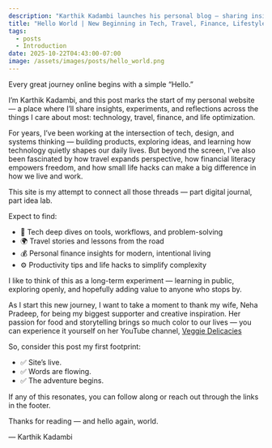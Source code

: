 ```yaml
---
description: "Karthik Kadambi launches his personal blog — sharing insights on technology, travel, finance, and practical life hacks. A space for curious minds to explore ideas that connect creativity and clarity."
title: "Hello World | New Beginning in Tech, Travel, Finance, Lifestyle"
tags:
  - posts
  - Introduction
date: 2025-10-22T04:43:00-07:00
image: /assets/images/posts/hello_world.png
---
```

Every great journey online begins with a simple “Hello.”

I’m Karthik Kadambi, and this post marks the start of my personal website — a place where I’ll share insights, experiments, and reflections across the things I care about most: technology, travel, finance, and life optimization.

For years, I’ve been working at the intersection of tech, design, and systems thinking — building products, exploring ideas, and learning how technology quietly shapes our daily lives. But beyond the screen, I’ve also been fascinated by how travel expands perspective, how financial literacy empowers freedom, and how small life hacks can make a big difference in how we live and work.

This site is my attempt to connect all those threads — part digital journal, part idea lab.

Expect to find:

- 🧠 Tech deep dives on tools, workflows, and problem-solving
- 🌍 Travel stories and lessons from the road
- 💰 Personal finance insights for modern, intentional living
- ⚙️ Productivity tips and life hacks to simplify complexity

I like to think of this as a long-term experiment — learning in public, exploring openly, and hopefully adding value to anyone who stops by.

As I start this new journey, I want to take a moment to thank my wife, Neha Pradeep, for being my biggest supporter and creative inspiration. Her passion for food and storytelling brings so much color to our lives — you can experience it yourself on her YouTube channel, <a href="https://www.youtube.com/@Veggiedelicacies" rel="nofollow noopener" target="_blank">Veggie Delicacies</a>

So, consider this post my first footprint:
- ✅ Site’s live.
- ✅ Words are flowing.
- ✅ The adventure begins.

If any of this resonates, you can follow along or reach out through the links in the footer.

Thanks for reading — and hello again, world.

— Karthik Kadambi